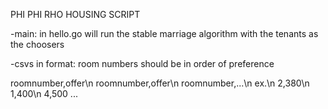 PHI PHI RHO HOUSING SCRIPT

-main:
in hello.go
will run the stable marriage algorithm with the tenants as the choosers


-csvs in format: 
room numbers should be in order of preference

roomnumber,offer\n
roomnumber,offer\n
roomnumber,...\n
ex.\n
2,380\n
1,400\n
4,500 ...


